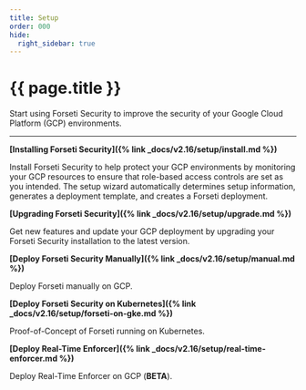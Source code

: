 ```yaml
---
title: Setup
order: 000
hide:
  right_sidebar: true
---
```


# {{ page.title }}

Start using Forseti Security to improve the security of your Google Cloud
Platform (GCP) environments.

---

**[Installing Forseti Security]({% link _docs/v2.16/setup/install.md %})**

Install Forseti Security to help protect your GCP environments by monitoring your GCP resources to
ensure that role-based access controls are set as you intended. The setup wizard automatically
determines setup information, generates a deployment template, and creates a Forseti deployment.

**[Upgrading Forseti Security]({% link _docs/v2.16/setup/upgrade.md %})**

Get new features and update your GCP deployment by upgrading your Forseti Security installation
to the latest version.

**[Deploy Forseti Security Manually]({% link _docs/v2.16/setup/manual.md %})**

Deploy Forseti manually on GCP.

**[Deploy Forseti Security on Kubernetes]({% link _docs/v2.16/setup/forseti-on-gke.md %})**

Proof-of-Concept of Forseti running on Kubernetes.

**[Deploy Real-Time Enforcer]({% link _docs/v2.16/setup/real-time-enforcer.md %})**

Deploy Real-Time Enforcer on GCP (**BETA**).
